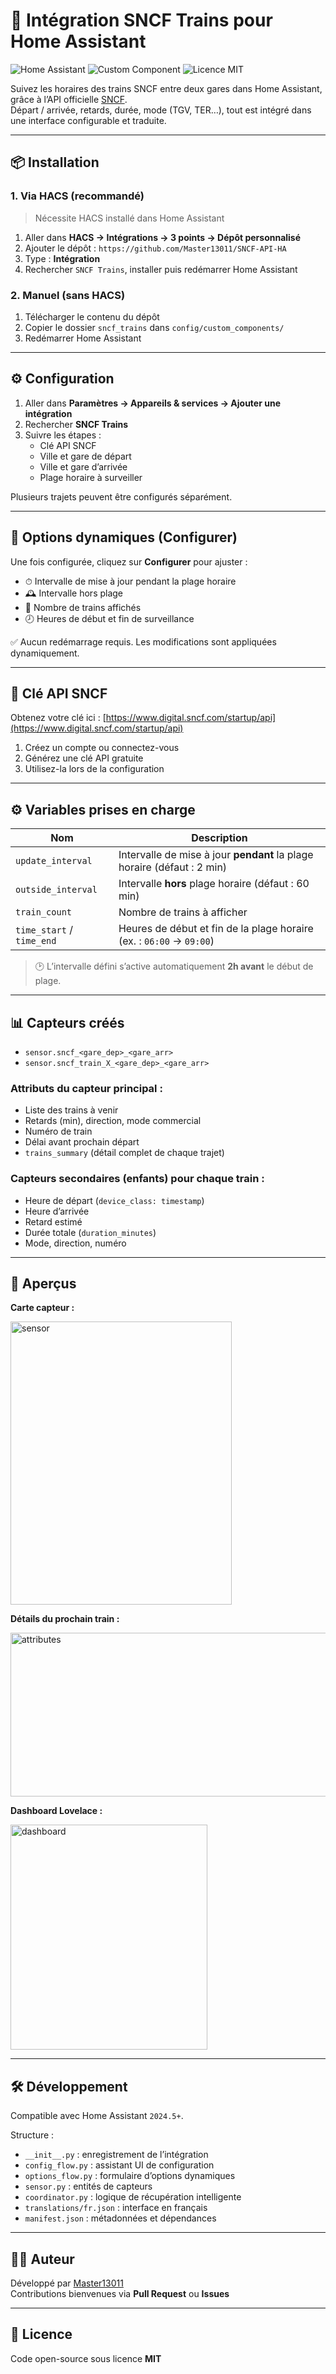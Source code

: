 # 🚄 Intégration SNCF Trains pour Home Assistant

![Home Assistant](https://img.shields.io/badge/Home--Assistant-2024.5+-blue?logo=home-assistant)
![Custom Component](https://img.shields.io/badge/Custom%20Component-oui-orange)
![Licence MIT](https://img.shields.io/badge/Licence-MIT-green)

Suivez les horaires des trains SNCF entre deux gares dans Home Assistant, grâce à l’API officielle [SNCF](https://www.digital.sncf.com/startup/api).  
Départ / arrivée, retards, durée, mode (TGV, TER…), tout est intégré dans une interface configurable et traduite.

---

## 📦 Installation

### 1. Via HACS (recommandé)

> Nécessite HACS installé dans Home Assistant

1. Aller dans **HACS → Intégrations → 3 points → Dépôt personnalisé**
2. Ajouter le dépôt : `https://github.com/Master13011/SNCF-API-HA`
3. Type : **Intégration**
4. Rechercher `SNCF Trains`, installer puis redémarrer Home Assistant

### 2. Manuel (sans HACS)

1. Télécharger le contenu du dépôt
2. Copier le dossier `sncf_trains` dans `config/custom_components/`
3. Redémarrer Home Assistant

---

## ⚙️ Configuration

1. Aller dans **Paramètres → Appareils & services → Ajouter une intégration**
2. Rechercher **SNCF Trains**
3. Suivre les étapes :
   - Clé API SNCF
   - Ville et gare de départ
   - Ville et gare d’arrivée
   - Plage horaire à surveiller

Plusieurs trajets peuvent être configurés séparément.

---

## 🧩 Options dynamiques (Configurer)

Une fois configurée, cliquez sur **Configurer** pour ajuster :

- ⏱ Intervalle de mise à jour pendant la plage horaire
- 🕰 Intervalle hors plage
- 🚆 Nombre de trains affichés
- 🕗 Heures de début et fin de surveillance

✅ Aucun redémarrage requis. Les modifications sont appliquées dynamiquement.

---

## 🔐 Clé API SNCF

Obtenez votre clé ici : [https://www.digital.sncf.com/startup/api](https://www.digital.sncf.com/startup/api)

1. Créez un compte ou connectez-vous
2. Générez une clé API gratuite
3. Utilisez-la lors de la configuration

---

## ⚙️ Variables prises en charge

| Nom                 | Description |
|----------------------|-------------|
| `update_interval`   | Intervalle de mise à jour **pendant** la plage horaire (défaut : 2 min) |
| `outside_interval`  | Intervalle **hors** plage horaire (défaut : 60 min) |
| `train_count`       | Nombre de trains à afficher |
| `time_start` / `time_end` | Heures de début et fin de la plage horaire (ex. : `06:00` → `09:00`) |

> 🕑 L’intervalle défini s’active automatiquement **2h avant** le début de plage.

---

## 📊 Capteurs créés

- `sensor.sncf_<gare_dep>_<gare_arr>`
- `sensor.sncf_train_X_<gare_dep>_<gare_arr>`

### Attributs du capteur principal :

- Liste des trains à venir
- Retards (min), direction, mode commercial
- Numéro de train
- Délai avant prochain départ
- `trains_summary` (détail complet de chaque trajet)

### Capteurs secondaires (enfants) pour chaque train :

- Heure de départ (`device_class: timestamp`)
- Heure d’arrivée
- Retard estimé
- Durée totale (`duration_minutes`)
- Mode, direction, numéro

---

## 📸 Aperçus

**Carte capteur :**

<img width="354" height="453" alt="sensor" src="https://github.com/user-attachments/assets/15a88da4-fad0-46ca-8031-9864d3f48ed3" />

**Détails du prochain train :**

<img width="608" height="262" alt="attributes" src="https://github.com/user-attachments/assets/39206e2a-8f44-4393-92fe-4196427b9bf9" />

**Dashboard Lovelace :**

<img width="315" height="360" alt="dashboard" src="https://github.com/user-attachments/assets/033fd0ce-ab61-4e54-83de-4bdb85d8aa58" />

---

## 🛠 Développement

Compatible avec Home Assistant `2024.5+`.

Structure :
- `__init__.py` : enregistrement de l’intégration
- `config_flow.py` : assistant UI de configuration
- `options_flow.py` : formulaire d’options dynamiques
- `sensor.py` : entités de capteurs
- `coordinator.py` : logique de récupération intelligente
- `translations/fr.json` : interface en français
- `manifest.json` : métadonnées et dépendances

---

## 👨‍💻 Auteur

Développé par [Master13011](https://github.com/Master13011)  
Contributions bienvenues via **Pull Request** ou **Issues**

---

## 📄 Licence

Code open-source sous licence **MIT**
